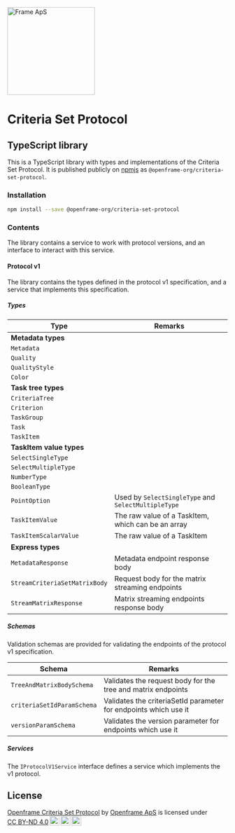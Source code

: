 <img alt="Frame ApS" src="https://openframe-public.s3.eu-west-1.amazonaws.com/assets/logo-text-google-admin.png" width="200" />

# Criteria Set Protocol

## TypeScript library
This is a TypeScript library with types and implementations of the Criteria Set Protocol. It is published
publicly on [npmjs](https://www.npmjs.com/package/@openframe-org/criteria-set-protocol) as `@openframe-org/criteria-set-protocol`.

### Installation
```bash
npm install --save @openframe-org/criteria-set-protocol
```

### Contents
The library contains a service to work with protocol versions, and an interface to interact with this service.

#### Protocol v1
The library contains the types defined in the protocol v1 specification, and a service that implements this specification.

##### Types
| Type                          | Remarks                                             |
|-------------------------------|-----------------------------------------------------|
| **Metadata types**            |                                                     |
| `Metadata`                    |                                                     |
| `Quality`                     |                                                     |
| `QualityStyle`                |                                                     |
| `Color`                       |                                                     |
| **Task tree types**           |                                                     |
| `CriteriaTree`                |                                                     |
| `Criterion`                   |                                                     |
| `TaskGroup`                   |                                                     |
| `Task`                        |                                                     |
| `TaskItem`                    |                                                     |
| **TaskItem value types**      |                                                     |
| `SelectSingleType`            |                                                     |
| `SelectMultipleType`          |                                                     |
| `NumberType`                  |                                                     |
| `BooleanType`                 |                                                     |
| `PointOption`                 | Used by `SelectSingleType` and `SelectMultipleType` |
| `TaskItemValue`               | The raw value of a TaskItem, which can be an array  |
| `TaskItemScalarValue`         | The raw value of a TaskItem                         |
| **Express types**             |                                                     |
| `MetadataResponse`            | Metadata endpoint response body                     |
| `StreamCriteriaSetMatrixBody` | Request body for the matrix streaming endpoints     |
| `StreamMatrixResponse`        | Matrix streaming endpoints response body            |

##### Schemas
Validation schemas are provided for validating the endpoints of the protocol v1 specification.

| Schema                     | Remarks                                                          |
|----------------------------|------------------------------------------------------------------|
| `TreeAndMatrixBodySchema`  | Validates the request body for the tree and matrix endpoints     |
| `criteriaSetIdParamSchema` | Validates the criteriaSetId parameter for endpoints which use it |
| `versionParamSchema`       | Validates the version parameter for endpoints which use it       |

##### Services
The `IProtocolV1Service` interface defines a service which implements the v1 protocol. 


## License
<p xmlns:cc="http://creativecommons.org/ns#" xmlns:dct="http://purl.org/dc/terms/"><a property="dct:title" rel="cc:attributionURL" href="https://github.com/Frame-ApS/criteria-set-protocol">Openframe Criteria Set Protocol</a> by <a rel="cc:attributionURL dct:creator" property="cc:attributionName" href="https://github.com/andresangulo">Openframe ApS</a> is licensed under <a href="http://creativecommons.org/licenses/by-nd/4.0/?ref=chooser-v1" target="_blank" rel="license noopener noreferrer" style="display:inline-block;">CC BY-ND 4.0<img style="height:22px!important;margin-left:3px;vertical-align:text-bottom;" src="https://mirrors.creativecommons.org/presskit/icons/cc.svg?ref=chooser-v1"><img style="height:22px!important;margin-left:3px;vertical-align:text-bottom;" src="https://mirrors.creativecommons.org/presskit/icons/by.svg?ref=chooser-v1"><img style="height:22px!important;margin-left:3px;vertical-align:text-bottom;" src="https://mirrors.creativecommons.org/presskit/icons/nd.svg?ref=chooser-v1"></a></p>
